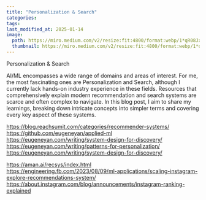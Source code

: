 ```yaml
---
title: "Personalization & Search"
categories:
tags:
last_modified_at: 2025-01-14
image: 
  path: https://miro.medium.com/v2/resize:fit:4800/format:webp/1*qR08Jxq0IHdvFtBsUhCe3Q.jpeg
  thumbnail: https://miro.medium.com/v2/resize:fit:4800/format:webp/1*qR08Jxq0IHdvFtBsUhCe3Q.jpeg
---
```

Personalization & Search

AI/ML encompasses a wide range of domains and areas of interest. For me, the most fascinating ones are Personalization and Search, although I currently lack hands-on industry experience in these fields. Resources that comprehensively explain modern recommendation and search systems are scarce and often complex to navigate. In this blog post, I aim to share my learnings, breaking down intricate concepts into simpler terms and covering every key aspect of these systems.

https://blog.reachsumit.com/categories/recommender-systems/
https://github.com/eugeneyan/applied-ml
https://eugeneyan.com/writing/system-design-for-discovery/
https://eugeneyan.com/writing/patterns-for-personalization/
https://eugeneyan.com/writing/system-design-for-discovery/

https://aman.ai/recsys/index.html
https://engineering.fb.com/2023/08/09/ml-applications/scaling-instagram-explore-recommendations-system/
https://about.instagram.com/blog/announcements/instagram-ranking-explained


